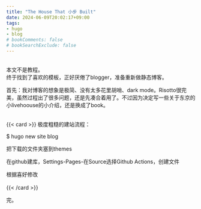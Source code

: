 ```yaml
---
title: "The House That 小步 Built"
date: 2024-06-09T20:02:17+09:00
tags: 
- hugo
- blog
# bookComments: false
# bookSearchExclude: false
---
```





<br>  
  本文不是教程。  
<br>  
终于找到了喜欢的模板，正好厌倦了blogger，准备重新做静态博客。  
  
  
  <br>  

  
首先：我对博客的想象是极简、没有太多花里胡哨、dark mode。Risotto很完美，虽然过程出了很多问题，还是先凑合着用了。不过因为决定写一些关于东京的小livehoouse的小介绍，还是换成了book。


<br>  
{{< card >}}
  极度粗糙的建站流程：<br>  

  
  $ hugo new site blog<br>  

  
  把下载的文件夹塞到themes<br>  

  
  在github建库，Settings-Pages-在Source选择Github Actions，创建文件<br>  

  
  根据喜好修改<br>  
{{< /card >}}
 
 
 完。<br>


